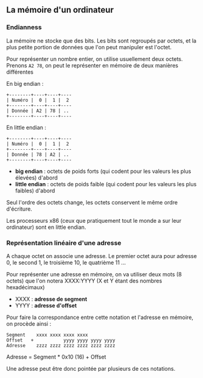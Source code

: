 ## La mémoire d'un ordinateur

### Endianness

La mémoire ne stocke que des bits.
Les bits sont regroupés par octets, et la plus petite portion de données
que l'on peut manipuler est l'octet.

Pour représenter un nombre entier, on utilise usuellement deux octets. 
Prenons `A2 78`, on peut le représenter en mémoire de deux manières différentes

En big endian :

```
+--------+----+----+----
| Numéro |  0 |  1 |  2 
+--------+----+----+----
| Donnée | A2 | 78 | .. 
+--------+----+----+----
```

En little endian :

```
+--------+----+----+----
| Numéro |  0 |  1 |  2 
+--------+----+----+----
| Donnée | 78 | A2 | .. 
+--------+----+----+----
```

 - **big endian** : octets de poids forts (qui codent pour les valeurs les plus élevées) d'abord
 - **little endian** : octets de poids faible (qui codent pour les valeurs les plus faibles) d'abord

Seul l'ordre des octets change, les octets conservent le même ordre d'écriture.

Les processeurs x86 (ceux que pratiquement tout le monde a sur leur ordinateur) sont en little endian.

### Représentation linéaire d'une adresse

A chaque octet on associe une adresse. Le premier octet aura pour adresse 0, le second 1, le troisième 10, le quatrième 11 ...

Pour représenter une adresse en mémoire, on va utiliser deux mots (8 octets) que l'on notera XXXX:YYYY (X et Y étant des nombres hexadécimaux)

 - XXXX : **adresse de segment**
 - YYYY : **adresse d'offset**

Pour faire la correspondance entre cette notation et l'adresse en mémoire, on procède ainsi :

```
Segment    xxxx xxxx xxxx xxxx
Offset   +           yyyy yyyy yyyy yyyy
Adresse    zzzz zzzz zzzz zzzz zzzz zzzz
```

Adresse = Segment * 0x10 (16) + Offset

Une adresse peut être donc pointée par plusieurs de ces notations.
